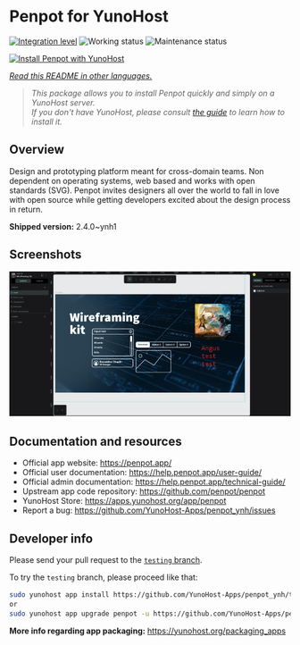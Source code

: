 <!--
N.B.: This README was automatically generated by <https://github.com/YunoHost/apps/tree/master/tools/readme_generator>
It shall NOT be edited by hand.
-->

# Penpot for YunoHost

[![Integration level](https://apps.yunohost.org/badge/integration/penpot)](https://ci-apps.yunohost.org/ci/apps/penpot/)
![Working status](https://apps.yunohost.org/badge/state/penpot)
![Maintenance status](https://apps.yunohost.org/badge/maintained/penpot)

[![Install Penpot with YunoHost](https://install-app.yunohost.org/install-with-yunohost.svg)](https://install-app.yunohost.org/?app=penpot)

*[Read this README in other languages.](./ALL_README.md)*

> *This package allows you to install Penpot quickly and simply on a YunoHost server.*  
> *If you don't have YunoHost, please consult [the guide](https://yunohost.org/install) to learn how to install it.*

## Overview

Design and prototyping platform meant for cross-domain teams. Non dependent on operating systems, web based and works with open standards (SVG). Penpot invites designers all over the world to fall in love with open source while getting developers excited about the design process in return.

**Shipped version:** 2.4.0~ynh1

## Screenshots

![Screenshot of Penpot](./doc/screenshots/penpot.png)

## Documentation and resources

- Official app website: <https://penpot.app/>
- Official user documentation: <https://help.penpot.app/user-guide/>
- Official admin documentation: <https://help.penpot.app/technical-guide/>
- Upstream app code repository: <https://github.com/penpot/penpot>
- YunoHost Store: <https://apps.yunohost.org/app/penpot>
- Report a bug: <https://github.com/YunoHost-Apps/penpot_ynh/issues>

## Developer info

Please send your pull request to the [`testing` branch](https://github.com/YunoHost-Apps/penpot_ynh/tree/testing).

To try the `testing` branch, please proceed like that:

```bash
sudo yunohost app install https://github.com/YunoHost-Apps/penpot_ynh/tree/testing --debug
or
sudo yunohost app upgrade penpot -u https://github.com/YunoHost-Apps/penpot_ynh/tree/testing --debug
```

**More info regarding app packaging:** <https://yunohost.org/packaging_apps>
